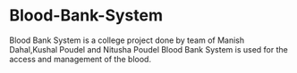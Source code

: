 # Blood-Bank-System
Blood Bank System is a college project done by team of Manish Dahal,Kushal Poudel and Nitusha Poudel
Blood Bank System is used for the access and management of the blood.
